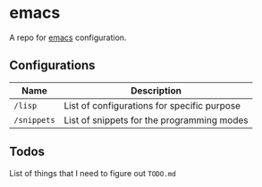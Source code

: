 # emacs

A repo for [emacs](https://www.gnu.org/software/emacs/) configuration.

## Configurations

| Name | Description |
|------|-------------|
|`/lisp`| List of configurations for specific purpose |
|`/snippets`| List of snippets for the programming modes |

## Todos

List of things that I need to figure out `TODO.md`